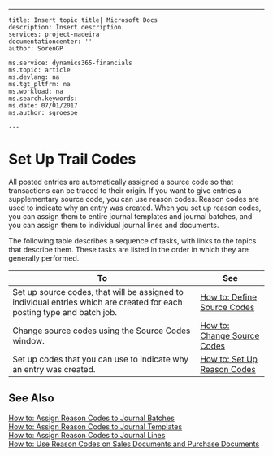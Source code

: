 ---
    title: Insert topic title| Microsoft Docs
    description: Insert description
    services: project-madeira
    documentationcenter: ''
    author: SorenGP

    ms.service: dynamics365-financials
    ms.topic: article
    ms.devlang: na
    ms.tgt_pltfrm: na
    ms.workload: na
    ms.search.keywords:
    ms.date: 07/01/2017
    ms.author: sgroespe

    ---
# Set Up Trail Codes
All posted entries are automatically assigned a source code so that transactions can be traced to their origin. If you want to give entries a supplementary source code, you can use reason codes. Reason codes are used to indicate why an entry was created. When you set up reason codes, you can assign them to entire journal templates and journal batches, and you can assign them to individual journal lines and documents.  
  
 The following table describes a sequence of tasks, with links to the topics that describe them. These tasks are listed in the order in which they are generally performed.  
  
|**To**|**See**|  
|------------|-------------|  
|Set up source codes, that will be assigned to individual entries which are created for each posting type and batch job.|[How to: Define Source Codes](../Finance/how-to-define-source-codes.md)|  
|Change source codes using the Source Codes window.|[How to: Change Source Codes](../Finance/how-to-change-source-codes.md)|  
|Set up codes that you can use to indicate why an entry was created.|[How to: Set Up Reason Codes](../Finance/how-to-set-up-reason-codes.md)|  
  
## See Also  
 [How to: Assign Reason Codes to Journal Batches](../Finance/how-to-assign-reason-codes-to-journal-batches.md)   
 [How to: Assign Reason Codes to Journal Templates](../Finance/how-to-assign-reason-codes-to-journal-templates.md)   
 [How to: Assign Reason Codes to Journal Lines](../Finance/how-to-assign-reason-codes-to-journal-lines.md)   
 [How to: Use Reason Codes on Sales Documents and Purchase Documents](../BusinessFunctionality/HowToUseReasonCodesOnSalesDocumentsAndPurchaseDocuments/how-to-use-reason-codes-on-sales-documents-and-purchase-documents.md)
